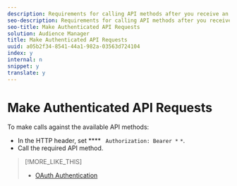 ```yaml
---
description: Requirements for calling API methods after you receive an authentication token.
seo-description: Requirements for calling API methods after you receive an authentication token.
seo-title: Make Authenticated API Requests
solution: Audience Manager
title: Make Authenticated API Requests
uuid: a05b2f34-8541-44a1-982a-03563d724104
index: y
internal: n
snippet: y
translate: y
---
```


# Make Authenticated API Requests

To make calls against the available API methods: 

* In the HTTP header, set **** ` Authorization: Bearer *` <token>`*`.
* Call the required API method.
>[!MORE_LIKE_THIS]
>
>* [ OAuth Authentication ](oauth-authentication.md#concept_426EEF5C102049B08C8ECF90FCB41796)
